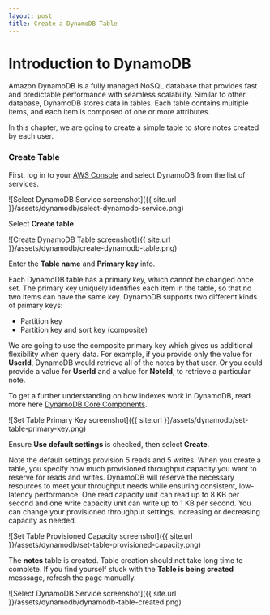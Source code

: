 ```yaml
---
layout: post
title: Create a DynamoDB Table
---
```


Introduction to DynamoDB
===

Amazon DynamoDB is a fully managed NoSQL database that provides fast and predictable performance with seamless scalability. Similar to other database, DynamoDB stores data in tables. Each table contains multiple items, and each item is composed of one or more attributes.

In this chapter, we are going to create a simple table to store notes created by each user.


### Create Table

First, log in to your [AWS Console](https://console.aws.amazon.com) and select DynamoDB from the list of services.

![Select DynamoDB Service screenshot]({{ site.url }}/assets/dynamodb/select-dynamodb-service.png)

Select **Create table**

![Create DynamoDB Table screenshot]({{ site.url }}/assets/dynamodb/create-dynamodb-table.png)

Enter the **Table name** and **Primary key** info.

Each DynamoDB table has a primary key, which cannot be changed once set. The primary key uniquely identifies each item in the table, so that no two items can have the same key. DynamoDB supports two different kinds of primary keys:

 * Partition key
 * Partition key and sort key (composite)

We are going to use the composite primary key which gives us additional flexibility when query data. For example, if you provide only the value for **UserId**, DynamoDB would retrieve all of the notes by that user. Or you could provide a value for **UserId** and a value for **NoteId**, to retrieve a particular note.

To get a further understanding on how indexes work in DynamoDB, read more here [DynamoDB Core Components][dynamodb-components].

![Set Table Primary Key screenshot]({{ site.url }}/assets/dynamodb/set-table-primary-key.png)

Ensure **Use default settings** is checked, then select **Create**.

Note the default settings provision 5 reads and 5 writes. When you create a table, you specify how much provisioned throughput capacity you want to reserve for reads and writes. DynamoDB will reserve the necessary resources to meet your throughput needs while ensuring consistent, low-latency performance. One read capacity unit can read up to 8 KB per second and one write capacity unit can write up to 1 KB per second. You can change your provisioned throughput settings, increasing or decreasing capacity as needed.

![Set Table Provisioned Capacity screenshot]({{ site.url }}/assets/dynamodb/set-table-provisioned-capacity.png)

The **notes** table is created. Table creation should not take long time to complete. If you find yourself stuck with the **Table is being created** messsage, refresh the page manually.

![Select DynamoDB Service screenshot]({{ site.url }}/assets/dynamodb/dynamodb-table-created.png)

[dynamodb-components]: http://docs.aws.amazon.com/amazondynamodb/latest/developerguide/HowItWorks.CoreComponents.html
